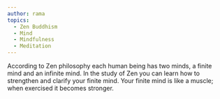 ```yaml
---
author: rama
topics:
  - Zen Buddhism
  - Mind
  - Mindfulness
  - Meditation
---
```


According to Zen philosophy each human being has two minds, a finite mind and an infinite mind. In the study of Zen you can learn how to strengthen and clarify your finite mind. Your finite mind is like a muscle; when exercised it becomes stronger.
